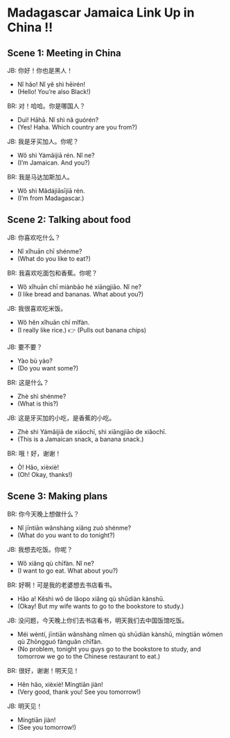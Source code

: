 # Madagascar Jamaica Link Up in China !!

## Scene 1: Meeting in China

JB: 你好！你也是黑人！
- Nǐ hǎo! Nǐ yě shì hēirén!
- (Hello! You’re also Black!)

BR: 对！哈哈。你是哪国人？
- Duì! Hāhā. Nǐ shì nǎ guórén?
- (Yes! Haha. Which country are you from?)

JB: 我是牙买加人。你呢？
- Wǒ shì Yámǎijiā rén. Nǐ ne?
- (I’m Jamaican. And you?)

BR: 我是马达加斯加人。
- Wǒ shì Mǎdájiāsījiā rén.
- (I’m from Madagascar.)

## Scene 2: Talking about food

JB: 你喜欢吃什么？
- Nǐ xǐhuān chī shénme?
- (What do you like to eat?)

BR: 我喜欢吃面包和香蕉。你呢？
- Wǒ xǐhuān chī miànbāo hé xiāngjiāo. Nǐ ne?
- (I like bread and bananas. What about you?)

JB: 我很喜欢吃米饭。
- Wǒ hěn xǐhuān chī mǐfàn.
- (I really like rice.)
:point_right: (Pulls out banana chips)

JB: 要不要？
- Yào bù yào?
- (Do you want some?)

BR: 这是什么？
- Zhè shì shénme?
- (What is this?)

JB: 这是牙买加的小吃，是香蕉的小吃。
- Zhè shì Yámǎijiā de xiǎochī, shì xiāngjiāo de xiǎochī.
- (This is a Jamaican snack, a banana snack.)

BR: 哦！好，谢谢！
- Ò! Hǎo, xièxiè!
- (Oh! Okay, thanks!)

## Scene 3: Making plans

BR: 你今天晚上想做什么？
- Nǐ jīntiān wǎnshàng xiǎng zuò shénme?
- (What do you want to do tonight?)

JB: 我想去吃饭。你呢？
- Wǒ xiǎng qù chīfàn. Nǐ ne?
- (I want to go eat. What about you?)

BR: 好啊！可是我的老婆想去书店看书。
- Hǎo a! Kěshì wǒ de lǎopo xiǎng qù shūdiàn kànshū.
- (Okay! But my wife wants to go to the bookstore to study.)

JB: 没问题，今天晚上你们去书店看书，明天我们去中国饭馆吃饭。
- Méi wèntí, jīntiān wǎnshàng nǐmen qù shūdiàn kànshū, míngtiān wǒmen qù Zhōngguó fànguǎn chīfàn.
- (No problem, tonight you guys go to the bookstore to study, and tomorrow we go to the Chinese restaurant to eat.)

BR: 很好，谢谢！明天见！
- Hěn hǎo, xièxiè! Míngtiān jiàn!
- (Very good, thank you! See you tomorrow!)

JB: 明天见！
- Míngtiān jiàn!
- (See you tomorrow!)
